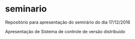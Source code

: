 # seminario
Repositório para apresentação do semirário do dia 17/12/2016


Apresentação de Sistema de controle de versão distribuido